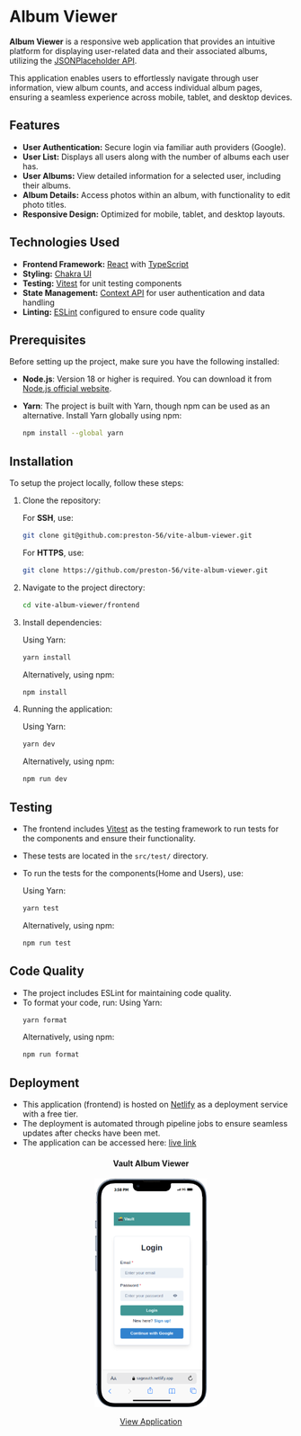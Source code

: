 # Album Viewer

**Album Viewer** is a responsive web application that provides an intuitive platform for displaying user-related data and their associated albums, utilizing the [JSONPlaceholder API](https://jsonplaceholder.typicode.com/).

This application enables users to effortlessly navigate through user information, view album counts, and access individual album pages, ensuring a seamless experience across mobile, tablet, and desktop devices.

## Features

- **User Authentication:** Secure login via familiar auth providers (Google).
- **User List:** Displays all users along with the number of albums each user has.
- **User Albums:** View detailed information for a selected user, including their albums.
- **Album Details:** Access photos within an album, with functionality to edit photo titles.
- **Responsive Design:** Optimized for mobile, tablet, and desktop layouts.

## Technologies Used

- **Frontend Framework:** [React](https://react.dev/) with [TypeScript](https://www.typescriptlang.org/)
- **Styling:** [Chakra UI](https://v2.chakra-ui.com/)
- **Testing:** [Vitest](https://vitest.dev/) for unit testing components
- **State Management:** [Context API](https://react.dev/reference/react/useContext) for user authentication and data handling
- **Linting:** [ESLint](https://eslint.org/) configured to ensure code quality

## Prerequisites

Before setting up the project, make sure you have the following installed:

- **Node.js**: Version 18 or higher is required. You can download it from [Node.js official website](https://nodejs.org/).
- **Yarn**: The project is built with Yarn, though npm can be used as an alternative. Install Yarn globally using npm:
  
  ```bash
  npm install --global yarn

## Installation

To setup the project locally, follow these steps:

1. Clone the repository:
   
   For **SSH**, use:

   ```bash
   git clone git@github.com:preston-56/vite-album-viewer.git
   ```

   For  **HTTPS**, use:
   ```bash
   git clone https://github.com/preston-56/vite-album-viewer.git
   ```
2. Navigate to the project directory:

   ```bash
   cd vite-album-viewer/frontend
   ```
3. Install dependencies:
   
   Using Yarn:

   ```bash
   yarn install
   ```
   Alternatively, using npm:
   ```bash
   npm install
   ```
4. Running the application:

   Using Yarn:
   ```bash
   yarn dev
   ```
   Alternatively, using npm:
   ```bash
   npm run dev
   ```
## Testing
- The frontend includes [Vitest](https://vitest.dev/) as the testing framework to run tests for the components and ensure their functionality.
- These tests are located in the `src/test/` directory.
- To run the tests for the components(Home and Users), use:
  
  Using Yarn:
  ```bash
  yarn test
  ```
  Alternatively, using npm:
  ```bash
  npm run test
  ```
## Code Quality

- The project includes ESLint for maintaining code quality.
- To format your code, run:
  Using Yarn:
  ```bash
  yarn format
  ```
  Alternatively, using npm:
  ```bash
  npm run format
  ```

## Deployment

- This application (frontend) is hosted on [Netlify](https://www.netlify.com/) as a deployment service with a free tier.
- The deployment is automated through pipeline jobs to ensure seamless updates after checks have been met.
- The application can be accessed here: [live link](https://sageauth.netlify.app/home)

<div style="text-align: center;">
    <h4>Vault Album Viewer</h4>
    <img src="./frontend/public/iPhone-13-PRO-sageauth.netlify.app.png" alt="Album Viewer" width="200px">
    <p><a href="https://sageauth.netlify.app/home">View Application</a></p>
</div>
